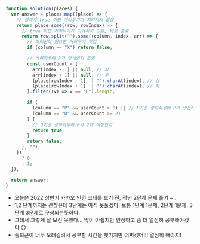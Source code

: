 ```js
function solution(places) {
  var answer = places.map((place) => {
    // 결과가 true 이면 거리두기가 지켜지지 않음
    return place.some((row, rowIndex) => {
      // true 이면 거리두기가 지켜지지 않음, 바로 종료
      return row.split("").some((column, index, arr) => {
        // 파티션이 있으면 거리두기 지킴
        if (column == "X") return false;

        // 상하좌우에 P가 몇개인지 조회
        const userCount = [
          arr[index - 1] || null, // 좌
          arr[index + 1] || null, // 우
          (place[rowIndex - 1] || "").charAt(index), // 상
          (place[rowIndex + 1] || "").charAt(index), // 하
        ].filter((v) => v == "P").length;

        if (
          (column == "P" && userCount > 0) || // P기준 상하좌우에 P가 있는지
          (column == "O" && userCount >= 2)
        ) {
          // O기준 상하좌우에 P가 2개 이상인지
          return true;
        }
        return false;
      }, "");
    })
      ? 0
      : 1;
  });

  return answer;
}
```

- 오늘은 2022 상반기 카카오 인턴 코테를 보기 전, 작년 2단계 문제 풀기 ~..
- 1,2 단계까지는 괜찮은데 3단계는 아직 못풀겠다. 보통 1단계 1문제, 2단계 1문제, 3단계 3문제로 구성되는듯하다.
- 그래서 그렇게 잘 보진 못했다... 많이 아쉽지만 인정하고 좀 더 열심히 공부해야겠다 😢
- 출퇴근이 너무 오래걸려서 공부할 시간을 뺏기지만 어쩌겠어!!! 열심히 해야지!
